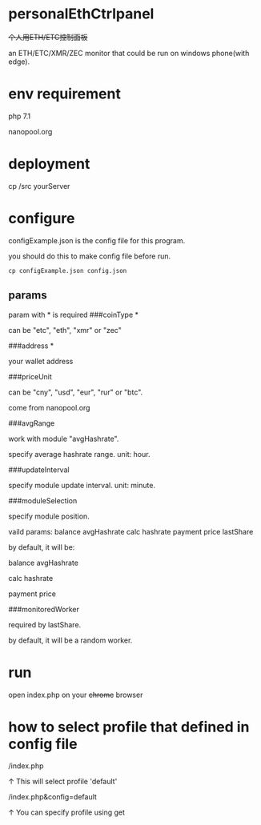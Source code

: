# personalEthCtrlpanel
<del>个人用ETH/ETC控制面板</del>

an ETH/ETC/XMR/ZEC monitor that could be run on windows phone(with edge).

# env requirement
php 7.1

nanopool.org

# deployment
cp /src yourServer

# configure
configExample.json is the config file for this program.

you should do this to make config file before run.

`cp configExample.json config.json`

## params
param with * is required
###coinType     *

can be "etc", "eth", "xmr" or "zec"

###address      *

your wallet address

###priceUnit

can be "cny", "usd", "eur", "rur" or "btc".

come from nanopool.org

###avgRange

work with module "avgHashrate".

specify average hashrate range. unit: hour.

###updateInterval

specify module update interval. unit: minute.

###moduleSelection

specify module position.

vaild params: balance avgHashrate calc hashrate payment price lastShare

by default, it will be:

balance            avgHashrate

calc               hashrate

payment            price 

###monitoredWorker

required by lastShare.

by default, it will be a random worker.



# run
open index.php on your <del>chrome</del> browser

# how to select profile that defined in config file
/index.php

↑ This will select profile 'default'

/index.php&config=default

↑ You can specify profile using get
